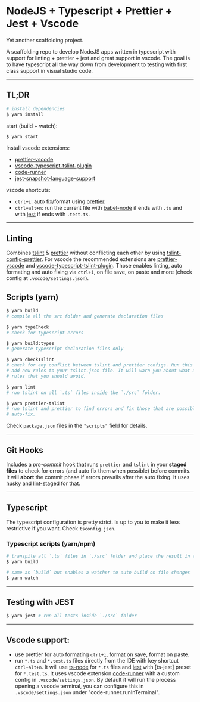 # NodeJS + Typescript + Prettier + Jest + Vscode

Yet another scaffolding project.

A scaffolding repo to develop NodeJS apps written in typescript with support for
linting + prettier + jest and great support in vscode. The goal is to have
typescript all the way down from development to testing with first class support
in visual studio code.

---

## TL;DR

```bash
# install dependencies
$ yarn install
```

start (build + watch):

```bash
$ yarn start
```

Install vscode extensions:

- [prettier-vscode]
- [vscode-typescript-tslint-plugin]
- [code-runner]
- [jest-snapshot-language-support]

vscode shortcuts:

- `ctrl+i`: auto fix/format using [prettier].
- `ctrl+alt+n`: run the current file with [babel-node] if ends with `.ts` and with
  [jest] if ends with `.test.ts`.

---

## Linting

Combines [tslint] & [prettier] without conflicting each other by using
[tslint-config-prettier]. For vscode the recommended extensions are
[prettier-vscode] and [vscode-typescript-tslint-plugin]. Those enables linting,
auto formating and auto fixing via `ctrl+i`, on file save, on paste and more
(check config at `.vscode/settings.json`).

## Scripts (yarn)

```bash
$ yarn build
# compile all the src folder and generate declaration files

$ yarn typeCheck
# check for typescript errors

$ yarn build:types
# generate typescript declaration files only

$ yarn checkTslint
# check for any conflict between tslint and prettier configs. Run this when you
# add new rules to your tslint.json file. It will warn you about what are the
# rules that you should avoid.

$ yarn lint
# run tslint on all `.ts` files inside the `./src` folder.

$ yarn prettier-tslint
# run tslint and prettier to find errors and fix those that are possible to
# auto-fix.
```

Check `package.json` files in the `"scripts"` field for details.

---

## Git Hooks

Includes a _pre-commit_ hook that runs `prettier` and `tslint` in your **staged
files** to check for errors (and auto fix them when possible) before commits. It
will **abort** the commit phase if errors prevails after the auto fixing. It
uses [husky] and [lint-staged] for that.

---

## Typescript

The typescript configuration is pretty strict. Is up to you to make it less
restrictive if you want. Check `tsconfig.json`.

### Typescript scripts (yarn/npm)

```bash
# transpile all `.ts` files in `./src` folder and place the result in the `./dist` folder
$ yarn build

# same as `build` but enables a watcher to auto build on file changes
$ yarn watch
```

---

## Testing with JEST

```bash
$ yarn jest # run all tests inside `./src` folder
```

---

## Vscode support:

- use prettier for auto formating `ctrl+i`, format on save, format on paste.
- run `*.ts` and `*.test.ts` files directly from the IDE with key shortcut
  `ctrl+alt+n`. It will use [ts-node] for `*.ts` files and [jest] with [ts-jest]
  preset for `*.test.ts`. It uses vscode extension [code-runner] with a custom
  config in `.vscode/settings.json`. By default it will run the process opening a
  vscode terminal, you can configure this in `.vscode/settings.json` under
  "code-runner.runInTerminal".

<!-- modules and dev dependencies -->

[tslint]: https://palantir.github.io/tslint/
[prettier]: https://prettier.io/
[tslint-config-prettier]: https://github.com/prettier/tslint-config-prettier
[husky]: https://github.com/typicode/husky
[lint-staged]: https://www.npmjs.com/package/lint-staged
[ts-node]: https://github.com/TypeStrong/ts-node
[jest]: https://jestjs.io/
[babel-node]: https://babeljs.io/docs/en/babel-node

<!-- vscode extensions -->

[prettier-vscode]: https://marketplace.visualstudio.com/items?itemName=esbenp.prettier-vscode
[vscode-typescript-tslint-plugin]: https://marketplace.visualstudio.com/items?itemName=ms-vscode.vscode-typescript-tslint-plugin
[code-runner]: https://marketplace.visualstudio.com/items?itemName=formulahendry.code-runner
[jest-snapshot-language-support]: https://marketplace.visualstudio.com/items?itemName=tlent.jest-snapshot-language-support
[inline-snapshots]: https://jestjs.io/docs/en/snapshot-testing#inline-snapshots
